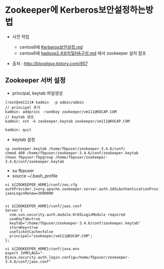 
# Zookeeper에 Kerberos보안설정하는방법
- 사전 작업
    - centos6에 [Kerberos보안설정.md](https://github.com/minheelee/kocap/blob/master/centos6%EC%97%90%20Kerberos%EB%B3%B4%EC%95%88%EC%84%A4%EC%A0%95.md)
    - centos6에 [hadoop2.4설치및HA구성.md](https://github.com/minheelee/kocap/blob/master/centos6%EC%97%90%20hadoop2.4%EC%84%A4%EC%B9%98%EB%B0%8FHA%EA%B5%AC%EC%84%B1.md) 에서 zookeeper 설치 참조

- 출처 : http://bloodguy.tistory.com/957

## Zookeeper 서버 설정


- principal, keytab 파일생성
```
[root@vm111]# kadmin  -p admin/admin
// principal 추가
kadmin: addprinc -randkey zookeeper/vm111@KOCAP.COM
// keytab 생성
kadmin: xst -k zookeeper.keytab zookeeper/vm111@KOCAP.COM

kadmin: quit
```

- keytab 설정
```
cp zookeeper.keytab /home/fbpuser/zookeeper-3.4.6/conf/
chmod 400 /home/fbpuser/zookeeper-3.4.6/conf/zookeeper.keytab
chown fbpuser:fbpgroup /home/fbpuser/zookeeper-3.4.6/conf/zookeeper.keytab
```

- su fbpuser
- source ~/.bash_profile
``` 
vi ${ZOOKEEPER_HOME}/conf/zoo.cfg
authProvider.1=org.apache.zookeeper.server.auth.SASLAuthenticationProvider
jaasLoginRenew=3600000


vi ${ZOOKEEPER_HOME}/conf/jaas.conf
Server {
  com.sun.security.auth.module.Krb5LoginModule required
  useKeyTab=true
  keyTab="/home/fbpuser/zookeeper-3.4.6/conf/zookeeper.keytab"
  storeKey=true
  useTicketCache=false
  principal="zookeeper/vm111@KOCAP.COM";
};

vi ${ZOOKEEPER_HOME}/conf/java.env
export JVMFLAGS="-Djava.security.auth.login.config=/home/fbpuser/zookeeper-3.4.6/conf/jaas.conf"
```

